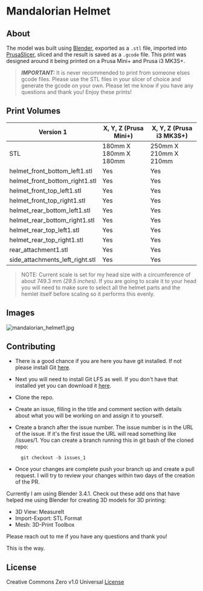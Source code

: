 # Mandalorian Helmet

## About

The model was built using [Blender](https://www.blender.org/), exported as a `.stl` file, imported into [PrusaSlicer](https://www.prusa3d.com/page/prusaslicer_424/), sliced and the result is saved as a `.gcode` file. This print was designed around it being printed on a Prusa Mini+ and Prusa i3 MK3S+.

> _**IMPORTANT:**_ It is never recommended to print from someone elses gcode files. Please use the STL files in your slicer of choice and generate the gcode on your own. Please let me know if you have any questions and thank you! Enjoy these prints!

## Print Volumes

| Version 1                       |  X, Y, Z (Prusa Mini+) | X, Y, Z (Prusa i3 MK3S+) |
| -----------                     | -----------            | -----------              |
| STL                             | 180mm X 180mm X 180mm  | 250mm X 210mm X 210mm    |
| helmet_front_bottom_left1.stl   | Yes                    | Yes                      |
| helmet_front_bottom_right1.stl  | Yes                    | Yes                      |
| helmet_front_top_left1.stl      | Yes                    | Yes                      |
| helmet_front_top_right1.stl     | Yes                    | Yes                      |
| helmet_rear_bottom_left1.stl    | Yes                    | Yes                      |
| helmet_rear_bottom_right1.stl   | Yes                    | Yes                      |
| helmet_rear_top_left1.stl       | Yes                    | Yes                      |
| helmet_rear_top_right1.stl      | Yes                    | Yes                      |
| rear_attachment1.stl            | Yes                    | Yes                      |
| side_attachments_left_right.stl | Yes                    | Yes                      |

> NOTE: Current scale is set for my head size with a circumference of about 749.3 mm _(29.5 inches)_. If you are going to scale it to your head you will need to make sure to select all the helmet parts and the hemlet itself before scaling so it performs this evenly.

## Images

![mandalorian_helmet1.jpg](images/mandalorian_helmet1.jpg)

## Contributing

- There is a good chance if you are here you have git installed. If not please install Git [here](https://git-scm.com/).

- Next you will need to install Git LFS as well. If you don't have that installed yet you can download it [here](https://git-lfs.com/).

- Clone the repo.

- Create an issue, filling in the title and comment section with details about what you will be working on and assign it to yourself.

- Create a branch after the issue number. The issue number is in the URL of the issue. If it's the first issue the URL will read something like /issues/1. You can create a branch running this in git bash of the cloned repo: 

        git checkout -b issues_1

- Once your changes are complete push your branch up and create a pull request. I will try to review your changes within two days of the creation of the PR. 

Currently I am using Blender 3.4.1. Check out these add ons that have helped me using Blender for creating 3D models for 3D printing:

- 3D View: MeasureIt
- Import-Export: STL Format
- Mesh: 3D-Print Toolbox

Please reach out to me if you have any questions and thank you!

This is the way.

## License

Creative Commons Zero v1.0 Universal [License](LICENSE)
